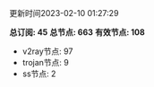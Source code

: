 更新时间2023-02-10 01:27:29

**总订阅: 45**
**总节点: 663**
**有效节点: 108**
- v2ray节点: 97
- trojan节点: 9
- ss节点: 2
